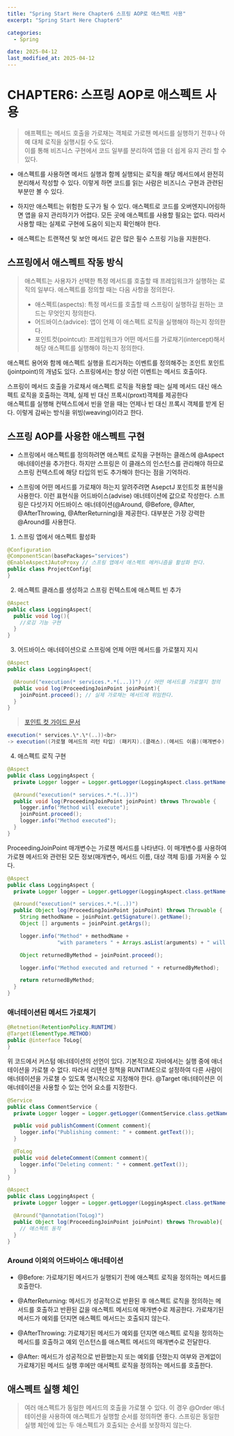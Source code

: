 ```yaml
---
title: "Spring Start Here Chapter6 스프링 AOP로 애스펙트 사용"
excerpt: "Spring Start Here Chapter6"

categories:
  - Spring

date: 2025-04-12
last_modified_at: 2025-04-12
---
```


# CHAPTER6: 스프링 AOP로 애스펙트 사용

> 애프펙트는 메서드 호출을 가로채는 객체로 가로챈 메서드를 실행하기 전후나 아예 대체 로직을 실행시킬 수도 있다.<br>
> 이를 통해 비즈니스 구현에서 코드 일부를 분리하여 앱을 더 쉽게 유지 관리 할 수 있다.

- 애스펙트를 사용하면 메서드 실행과 함께 실행되는 로직을 해당 메서드에서 완전히 분리해서 작성할 수 있다. 이렇게 하면 코드를 읽는 사람은 비즈니스 구현과 관련된 부분만 볼 수 있다.

- 하지만 애스펙트는 위험한 도구가 될 수 있다. 애스펙트로 코드를 오버엔지니어링하면 앱을 유지 관리하기가 어렵다. 모든 곳에 애스펙트를 사용할 필요는 없다.
  따라서 사용할 때는 실제로 구현에 도움이 되는지 확인해야 한다.

- 애스펙트는 트랜잭션 및 보안 메서드 같은 많은 필수 스프링 기능을 지원한다.

## 스프링에서 애스펙트 작동 방식

> 애스펙트는 사용자가 선택한 특정 메서드를 호출할 때 프레임워크가 실행하는 로직의 일부다. 애스펙트를 정의할 때는 다음 사항을 정의한다.
>
> - 애스펙트(aspects): 특정 메서드를 호출할 때 스프링이 실행하길 원하는 코드는 무엇인지 정의한다.
> - 어드바이스(advice): 앱이 언제 이 애스펙트 로직을 실행해야 하는지 정의한다.
> - 포인트컷(pointcut): 프레임워크가 어떤 메서드를 가로채기(intercept)해서 해당 애스펙트를 실행해야 하는지 정의한다.

애스펙트 용어와 함께 애스펙트 실행을 트리거하는 이벤트를 정의해주는 조인트 포인트(jointpoint)의 개념도 있다. 스프링에서는 항상 이런 이벤트는 메서드 호출이다.<br>

스프링이 메서드 호출을 가로채서 애스펙트 로직을 적용할 때는 실제 메서드 대신 애스펙트 로직을 호출하는 객체, 실제 빈 대신 프록시(proxt)객체를 제공한다 <br>
애스펙트를 실행해 컨텍스트에서 빈을 얻을 때는 언제나 빈 대신 프록시 객체를 받게 된다. 이렇게 감싸는 방식을 위빙(weaving)이라고 한다.

## 스프링 AOP를 사용한 애스펙트 구현

- 스프링에서 애스펙트를 정의하려면 애스펙트 로직을 구현하는 클래스에 @Aspect 애너테이션을 추가한다. 하지만 스프링은 이 클래스의 인스턴스를 관리해야 하므로 스프링 컨텍스트에 해당 타입의 빈도 추가해야 한다는 점을 기억하라.

- 스프링에 어떤 메서드를 가로채야 하는지 알려주려면 AsepctJ 포인트컷 표현식을 사용한다. 이런 표현식을 어드바이스(advise) 애너테이션에 값으로 작성한다. 스프링은 다섯가지 어드바이스 애너테이션(@Around, @Before, @After, @AfterThrowing, @AfterReturning)을 제공한다. 대부분은 가장 강력한 @Around를 사용한다.

1. 스프링 앱에서 애스펙트 활성화

```java
@Configuration
@ComponentScan(basePackages="services")
@EnableAspectJAutoProxy // 스프링 앱에서 애스펙트 메커니즘을 활성화 한다.
public class ProjectConfig{
}
```

2. 애스펙트 클래스를 생성하고 스프링 컨텍스트에 애스펙트 빈 추가

```java
@Aspect
public class LoggingAspect{
  public void log(){
    //로깅 기능 구현
  }
}
```

3. 어드바이스 애너테이션으로 스프링에 언제 어떤 메서드를 가로챌지 지시

```java
@Aspect
public class LoggingAspect{

  @Around("execution(* services.*.*(...))") // 어떤 메서드를 가로챌지 정의
  public void log(ProceedingJoinPoint joinPoint){
    joinPoint.proceed(); // 실제 가로채는 메서드에 위임한다.
  }
}
```

> <a href="https://docs.spring.io/spring-framework/reference/core/aop/ataspectj.html">포인트 컷 가이드 문서</a> <br>

```java
execution(* services.\*.\*(..))<br>
-> execution((가로챌 메서드의 리턴 타입) (패키지).(클래스).(메서드 이름)(매개변수) )
```

4. 애스펙트 로직 구현

```java
@Aspect
public class LoggingAspect {
  private Logger logger = Logger.getLogger(LoggingAspect.class.getName());

  @Around("execution(* services.*.*(..))")
  public void log(ProceedingJoinPoint joinPoint) throws Throwable {
    logger.info("Method will execute");
    joinPoint.proceed();
    logger.info("Method executed");
  }
}
```

ProceedingJoinPoint 매개변수는 가로챈 메서드를 나타낸다. 이 매개변수를 사용하여 가로챈 메서드와 관련된 모든 정보(매개변수, 메서드 이름, 대상 객체 등)를 가져올 수 있다.

```java
@Aspect
public class LoggingAspect {
  private Logger logger = Logger.getLogger(LoggingAspect.class.getName());

  @Around("execution(* services.*.*(..))")
  public Object log(ProceedingJoinPoint joinPoint) throws Throwable {
    String methodName = joinPoint.getSignature().getName();
    Object [] arguments = joinPoint.getArgs();

    logger.info("Method" + methodName +
                "with parameters " + Arrays.asList(arguments) + " will execute");

    Object returnedByMethod = joinPoint.proceed();

    logger.info("Method executed and returned " + returnedByMethod);

    return returnedByMethod;
  }
}
```

### 애너테이션된 메서드 가로채기

```java
@Retnetion(RetentionPolicy.RUNTIME)
@Target(ElementType.METHOD)
public @interface ToLog{
}
```

위 코드에서 커스텀 애너테이션의 선언이 있다. 기본적으로 자바에서는 실행 중에 애너테이션을 가로챌 수 없다. 따라서 리텐션 정책을 RUNTIME으로 설정하여 다른 사람이 애너테이션을 가로챌 수 있도록 명시적으로 지정해야 한다. @Target 애너테이션은 이 애너테이션을 사용할 수 있는 언어 요소를 지정한다.

```java
@Service
public class CommentService {
  private Logger logger = Logger.getLogger(CommentService.class.getName());

  public void publishComment(Comment comment){
    logger.info("Publishing comment: " + comment.getText());
  }

  @ToLog
  public void deleteComment(Comment comment){
    logger.info("Deleting comment: " + comment.getText());
  }
}
```

```java
@Aspect
public class LoggingAspect {
  private Logger logger = Logger.getLogger(LoggingAspect.class.getName());

  @Around("@annotation(ToLog)")
  public Object log(ProceedingJoinPoint joinPoint) throws Throwable){
    // 애스펙트 동작
  }
}
```

### Around 이외의 어드바이스 애너테이션

- @Before: 가로채기된 메서드가 실행되기 전에 애스펙트 로직을 정의하는 메서드를 호출한다.

- @AfterReturning: 메서드가 성공적으로 반환된 후 애스펙트 로직을 정의하는 메서드를 호출하고 반환된 값을 애스펙트 메서드에 매개변수로 제공한다.
  가로채기된 메서드가 예외를 던지면 애스펙트 메서드는 호출되지 않는다.

- @AfterThrowing: 가로채기된 메서드가 예외를 던지면 애스펙트 로직을 정의하는 메서드를 호출하고 예외 인스턴스를 애스펙트 메서드의 매개변수로 전달한다.

- @After: 메서드가 성공적으로 반환했는지 또는 예외를 던졌는지 여부와 관계없이 가로채기된 메서드 실행 후에만 애서펙트 로직을 정의하는 메서드를 호출한다.

## 애스펙트 실행 체인

> 여러 애스펙트가 동일한 메서드의 호출을 가로챌 수 있다. 이 경우 @Order 애너테이션을 사용하여 애스펙트가 실행할 순서를 정의하면 좋다. 스프링은 동일한 실행 체인에 있는 두 애스펙트가 호출되는 순서를 보장하지 않는다.
